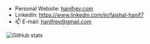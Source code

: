 <!-- #### Links -->
- Personal Website: [hanifrev.com](http://hanifrev.com/)
- LinkedIn: https://www.linkedin.com/in/faishal-hanif7
- 📫 E-mail: [hanifrev@gmail.com](mailto:hanifrev@gmail.com)

![GitHub stats](https://github-readme-stats.vercel.app/api?username=hanifrev&show_icons=true&theme=transparent)
<!--
[![Top Langs](https://github-readme-stats.vercel.app/api/top-langs/?username=hanifrev&hide=html,scss,css&theme=algolia&show_icons=true)](https://github.com/anuraghazra/github-readme-stats) 
[![GitHub stats](https://github-readme-stats.vercel.app/api/top-langs?username=hanifrev&theme=algolia&show_icons=true)](https://github.com/saifurrahman1193)
<!--
**hanifrev/hanifrev** is a ✨ _special_ ✨ repository because its `README.md` (this file) appears on your GitHub profile.

Here are some ideas to get you started:

- 🔭 I’m currently working on ...
- 🌱 I’m currently learning ...
- 👯 I’m looking to collaborate on ...
- 🤔 I’m looking for help with ...
- 💬 Ask me about ...
- 📫 How to reach me: ...
- 😄 Pronouns: ...
- ⚡ Fun fact: ...
-->
